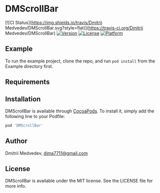 # DMScrollBar

[![CI Status](https://img.shields.io/travis/Dmitrii Medvedev/DMScrollBar.svg?style=flat)](https://travis-ci.org/Dmitrii Medvedev/DMScrollBar)
[![Version](https://img.shields.io/cocoapods/v/DMScrollBar.svg?style=flat)](https://cocoapods.org/pods/DMScrollBar)
[![License](https://img.shields.io/cocoapods/l/DMScrollBar.svg?style=flat)](https://cocoapods.org/pods/DMScrollBar)
[![Platform](https://img.shields.io/cocoapods/p/DMScrollBar.svg?style=flat)](https://cocoapods.org/pods/DMScrollBar)

## Example

To run the example project, clone the repo, and run `pod install` from the Example directory first.

## Requirements

## Installation

DMScrollBar is available through [CocoaPods](https://cocoapods.org). To install
it, simply add the following line to your Podfile:

```ruby
pod 'DMScrollBar'
```

## Author

Dmitrii Medvedev, dima7711@gmail.com

## License

DMScrollBar is available under the MIT license. See the LICENSE file for more info.
